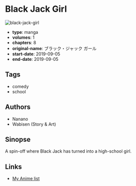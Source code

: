# Black Jack Girl

![black-jack-girl](https://cdn.myanimelist.net/images/manga/3/239000.jpg)

-   **type**: manga
-   **volumes**: 1
-   **chapters**: 8
-   **original-name**: ブラック・ジャック ガール
-   **start-date**: 2019-09-05
-   **end-date**: 2019-09-05

## Tags

-   comedy
-   school

## Authors

-   Nanano
-   Wabisen (Story & Art)

## Sinopse

A spin-off where Black Jack has turned into a high-school girl.

## Links

-   [My Anime list](https://myanimelist.net/manga/130616/Black_Jack_Girl)
